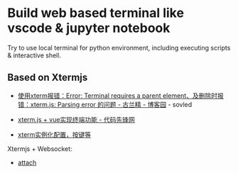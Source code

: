 # Build web based terminal like vscode & jupyter notebook

Try to use local terminal for python environment, including executing scripts & interactive shell.

## Based on Xtermjs

- [使用xterm报错：Error: Terminal requires a parent element、及删除时报错：xterm.js: Parsing error 的问题 - 古兰精 - 博客园](https://www.cnblogs.com/goloving/p/15014160.html) - sovled

- [xterm.js + vue实现终端功能 - 代码先锋网](https://www.codeleading.com/article/57222750402/)

- [xterm实例化配置，按键等](https://www.cnblogs.com/yiyi17/p/10881339.html)

Xtermjs + Websocket:

- [attach](https://xtermjs.org/docs/api/addons/attach/)


